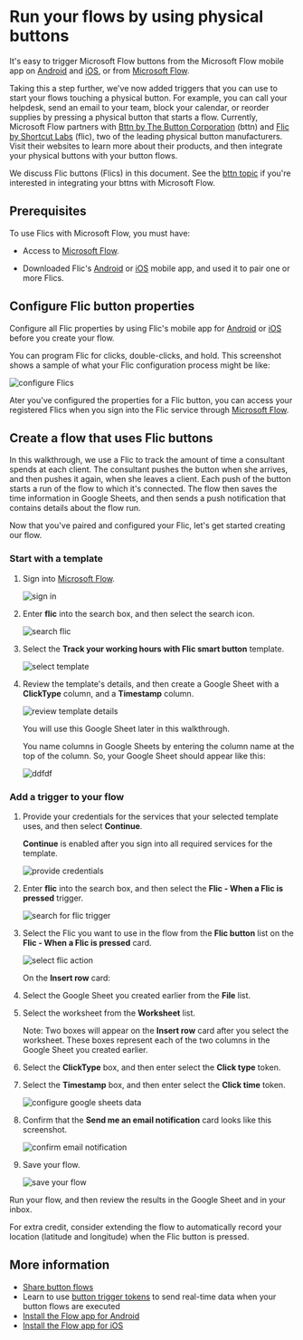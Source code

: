 <properties
    pageTitle="Start button flows with physical buttons from Flic by Shortcut Labs.| Microsoft Flow"
    description="Easily start button flows with physical buttons from Flic by Shortcut Labs."
    services=""
    suite="flow"
    documentationCenter="na"
    authors="msftman"
    manager="anneta"
    editor=""
    tags=""/>

<tags
   ms.service="flow"
   ms.devlang="na"
   ms.topic="article"
   ms.tgt_pltfrm="na"
   ms.workload="na"
   ms.date="04/24/2017"
   ms.author="deonhe"/>

# Run your flows by using physical buttons

It's easy to trigger Microsoft Flow buttons from the Microsoft Flow mobile app on [Android](https://aka.ms/flowmobiledocsandroid) and [iOS](https://aka.ms/flowmobiledocsios), or from [Microsoft Flow](https://flow.microsoft.com).

Taking this a step further, we've now added triggers that you can use to start your flows touching a physical button. For example, you can call your helpdesk, send an email to your team, block your calendar, or reorder supplies by pressing a physical button that starts a flow. Currently, Microsoft Flow partners with [Bttn by The Button Corporation](https://my.bt.tn/) (bttn) and [Flic by Shortcut Labs](https://flic.io/) (flic), two of the leading physical button manufacturers. Visit their websites to learn more about their products, and then integrate your physical buttons with your button flows.

We discuss Flic buttons (Flics) in this document. See the [bttn topic](./bttn-button-flows.md) if you're interested in integrating your bttns with Microsoft Flow.

## Prerequisites

To use Flics with Microsoft Flow, you must have:

- Access to [Microsoft Flow](https://flow.microsoft.com).

- Downloaded Flic's [Android](https://play.google.com/store/apps/details?id=io.flic.app) or [iOS](https://itunes.apple.com/us/app/flic-app/id977593793?ls=1&mt=8) mobile app, and used it to pair one or more Flics.

## Configure Flic button properties

Configure all Flic properties by using Flic's mobile app for [Android](https://play.google.com/store/apps/details?id=io.flic.app) or [iOS](https://itunes.apple.com/us/app/flic-app/id977593793?ls=1&mt=8) before you create your flow.

You can program Flic for clicks, double-clicks, and hold. This screenshot shows a sample of what your Flic configuration process might be like:

![configure Flics](./media/flic-button-flows/configure-flic-actions.png)

Ater you've configured the properties for a Flic button, you can access your registered Flics when you sign into the Flic service through [Microsoft Flow](https://flow.microsoft.com).

## Create a flow that uses Flic buttons

In this walkthrough, we use a Flic to track the amount of time a consultant spends at each client. The consultant pushes the button when she arrives, and then pushes it again, when she leaves a client. Each push of the button starts a run of the flow to which it's connected. The flow then saves the time information in Google Sheets, and then sends a push notification that contains details about the flow run.

Now that you've paired and configured your Flic, let's get started creating our flow.

### Start with a template

1. Sign into [Microsoft Flow](https://flow.microsoft.com).

     ![sign in](./media/flic-button-flows/sign-into-flow.png)

1. Enter **flic** into the search box, and then select the search icon.

     ![search flic](./media/flic-button-flows/search-flic.png)

1. Select the **Track your working hours with Flic smart button** template.

     ![select template](./media/flic-button-flows/flic-templates.png)

1. Review the template's details, and then create a Google Sheet with a **ClickType** column, and a **Timestamp** column.

   ![review template details](./media/flic-button-flows/flic-template-details.png)

     You will use this Google Sheet later in this walkthrough.

    You name columns in Google Sheets by entering the column name at the top of the column. So, your Google Sheet should appear like this:

    ![ddfdf](./media/flic-button-flows/flic-google-sheet.png)

### Add a trigger to your flow

1. Provide your credentials for the services that your selected template uses, and then select **Continue**.

     **Continue** is enabled after you sign into all required services for the template.

     ![provide credentials](./media/flic-button-flows/flic-template-services-sign-in.png)

1. Enter **flic** into the search box, and then select the **Flic - When a Flic is pressed** trigger.

     ![search for flic trigger](./media/flic-button-flows/flic-search-trigger.png)

1. Select the Flic you want to use in the flow from the **Flic button** list on the **Flic - When a Flic is pressed** card.

     ![select flic action](./media/flic-button-flows/select-flic.png)

   On the **Insert row** card:

1. Select the Google Sheet you created earlier from the **File** list.

1. Select the worksheet from the **Worksheet** list.

   Note: Two boxes will appear on the **Insert row** card after you select the worksheet. These boxes represent each of the two columns in the Google Sheet you created earlier.

1. Select the **ClickType** box, and then enter select the **Click type** token.

1. Select the **Timestamp** box, and then enter select the **Click time** token.

     ![configure google sheets data](./media/flic-button-flows/flick-insert-row-card.png)

1. Confirm that the **Send me an email notification** card looks like this screenshot.

     ![confirm email notification](./media/flic-button-flows/flick-insert-row-card.png)

1. Save your flow.

     ![save your flow](./media/flic-button-flows/flick-insert-row-card.png)

Run your flow, and then review the results in the Google Sheet and in your inbox.

For extra credit, consider extending the flow to automatically record your location (latitude and longitude) when the Flic button is pressed.

## More information

- [Share button flows](./share-buttons.md)
- Learn to use [button trigger tokens](./introduction-to-button-trigger-tokens.md) to send real-time data when your button flows are executed
- [Install the Flow app for Android](https://play.google.com/store/apps/details?id=com.microsoft.flow)
- [Install the Flow app for iOS](https://appsto.re/us/5M0qbb.i)
